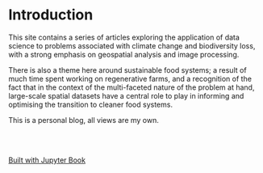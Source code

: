# Introduction
This site contains a series of articles exploring the application of data science to problems associated with climate change and biodiversity loss, with a strong emphasis on geospatial analysis and image processing.


There is also a theme here around sustainable food systems; a result of much time spent working on regenerative farms, and a recognition of the fact that in the context of the multi-faceted nature of the problem at hand, large-scale spatial datasets have a central role to play in informing and optimising the transition to cleaner food systems.

This is a personal blog, all views are my own.

<br><br>

[Built with Jupyter Book](https://doi.org/10.5281/zenodo.2561065)

```{tableofcontents}
```
